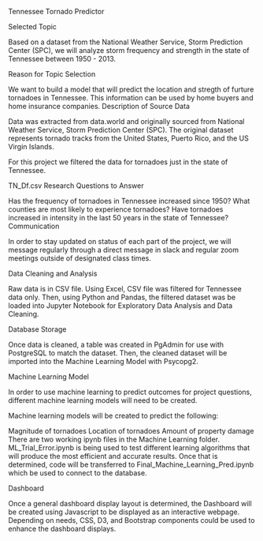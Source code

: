 
Tennessee Tornado Predictor

Selected Topic

Based on a dataset from the National Weather Service, Storm Prediction Center (SPC), we will analyze storm frequency and strength in the state of Tennessee between 1950 - 2013.

Reason for Topic Selection

We want to build a model that will predict the location and stregth of furture tornadoes in Tennessee.
This information can be used by home buyers and home insurance companies.
Description of Source Data

Data was extracted from data.world and originally sourced from National Weather Service, Storm Prediction Center (SPC). The original dataset represents tornado tracks from the United States, Puerto Rico, and the US Virgin Islands.

For this project we filtered the data for tornadoes just in the state of Tennessee.

TN_Df.csv
Research Questions to Answer

Has the frequency of tornadoes in Tennessee increased since 1950?
What counties are most likely to experience tornadoes?
Have tornadoes increased in intensity in the last 50 years in the state of Tennessee?
Communication

In order to stay updated on status of each part of the project, we will message regularly through a direct message in slack and regular zoom meetings outside of designated class times.

Data Cleaning and Analysis

Raw data is in CSV file. Using Excel, CSV file was filtered for Tennessee data only. Then, using Python and Pandas, the filtered dataset was be loaded into Jupyter Notebook for Exploratory Data Analysis and Data Cleaning.

Database Storage

Once data is cleaned, a table was created in PgAdmin for use with PostgreSQL to match the dataset. Then, the cleaned dataset will be imported into the Machine Learning Model with Psycopg2.

Machine Learning Model

In order to use machine learning to predict outcomes for project questions, different machine learning models will need to be created.

Machine learning models will be created to predict the following:

Magnitude of tornadoes
Location of tornadoes
Amount of property damage
There are two working ipynb files in the Machine Learning folder. ML_Trial_Error.ipynb is being used to test different learning algorithms that will produce the most efficient and accurate results. Once that is determined, code will be transferred to Final_Machine_Learning_Pred.ipynb which be used to connect to the database.

Dashboard

Once a general dashboard display layout is determined, the Dashboard will be created using Javascript to be displayed as an interactive webpage. Depending on needs, CSS, D3, and Bootstrap components could be used to enhance the dashboard displays.

